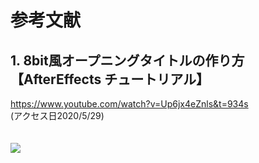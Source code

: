 # 参考文献
## 1. 8bit風オープニングタイトルの作り方【AfterEffects チュートリアル】  
<https://www.youtube.com/watch?v=Up6jx4eZnls&t=934s>  
(アクセス日2020/5/29)  
<br><br>
[![](http://img.youtube.com/vi/Up6jx4eZnls/0.jpg)](http://www.youtube.com/watch?v=Up6jx4eZnls "")
